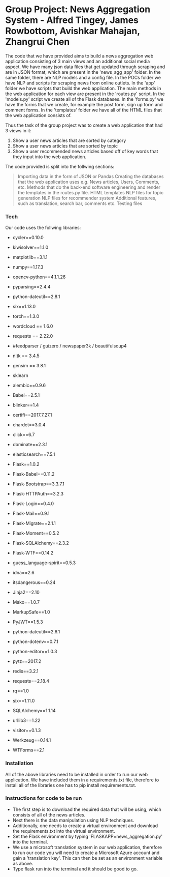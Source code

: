 # Group Project: News Aggregation System - Alfred Tingey, James Rowbottom, Avishkar Mahajan, Zhangrui Chen

The code that we have provided aims to build a news aggregation web application consisting of 3 main views and an additional social media aspect. We have many json data files that get updated through scraping and are in JSON format, which are present in the 'news_agg_app' folder. In the same folder, there are NLP models and a config file. In the POCs folder we have NLP and scripts for scraping news from online outlets. In the 'app' folder we have scripts that build the web application. The main methods in the web application for each view are present in the 'routes.py' script. In the 'models.py' script we create all of the Flask databases. In the 'forms.py' we have the forms that we create, for example the post form, sign up form and comment forms. In the 'templates' folder we have all of the HTML files that the web application consists of. 

Thus the task of the group project was to create a web application that had 3 views in it: 

1) Show a user news articles that are sorted by category
2) Show a user news articles that are sorted by topic
3) Show a user recommended news articles based off of key words that they input into the web application. 

The code provided is split into the follwing sections:

> Importing data in the form of JSON or Pandas
> Creating the databases that the web application uses e.g. News articles, Users, Comments, etc. 
> Methods that do the back-end software engineering and render the templates in the routes.py file.
> HTML templates
> NLP files for topic generation
> NLP files for recommender system 
> Additional features, such as translation, search bar, comments etc.
> Testing files

### Tech

Our code uses the follwing libraries:

* cycler==0.10.0
* kiwisolver==1.1.0
* matplotlib==3.1.1
* numpy==1.17.3
* opencv-python==4.1.1.26
* pyparsing==2.4.4
* python-dateutil==2.8.1
* six==1.13.0
* torch==1.3.0
* wordcloud == 1.6.0
* requests == 2.22.0
* #feedparser / guizero / newspaper3k / beautifulsoup4
* nltk == 3.4.5
* gensim == 3.8.1
* sklearn

* alembic==0.9.6
* Babel==2.5.1
* blinker==1.4
* certifi==2017.7.27.1
* chardet==3.0.4
* click==6.7
* dominate==2.3.1
* elasticsearch==7.5.1
* Flask==1.0.2
* Flask-Babel==0.11.2
* Flask-Bootstrap==3.3.7.1
* Flask-HTTPAuth==3.2.3
* Flask-Login==0.4.0
* Flask-Mail==0.9.1
* Flask-Migrate==2.1.1
* Flask-Moment==0.5.2
* Flask-SQLAlchemy==2.3.2
* Flask-WTF==0.14.2
* guess_language-spirit==0.5.3
* idna==2.6
* itsdangerous==0.24
* Jinja2==2.10
* Mako==1.0.7
* MarkupSafe==1.0
* PyJWT==1.5.3
* python-dateutil==2.6.1
* python-dotenv==0.7.1
* python-editor==1.0.3
* pytz==2017.2
* redis==3.2.1
* requests==2.18.4
* rq==1.0
* six==1.11.0
* SQLAlchemy==1.1.14
* urllib3==1.22
* visitor==0.1.3
* Werkzeug==0.14.1
* WTForms==2.1



### Installation

All of the above libraries need to be installed in order to run our web application. We have included them in a requirements.txt file, therefore to install all of the libraries one has to pip install requirements.txt.

### Instructions for code to be run 

* The first step is to download the required data that will be using, which consists of all of the news articles.
* Next there is the data manipulation using NLP techniques.
* Additionally, one needs to create a virtual environment and download the requirements.txt into the virtual environment.
* Set the Flask environment by typing 'FLASKAPP=news_aggregation.py' into the terminal.
* We use a microsoft translation system in our web application, therefore to run our code you will need to create a Microsoft Azure account and gain a 'translation key'. This can then be set as an environment variable as above. 
* Type flask run into the terminal and it should be good to go. 
